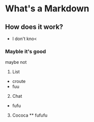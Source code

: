 # What's a Markdown 
## How does it work?
* I don't kno<
### Mayble it's good
 maybe not
1. List
* croute
* fuu 
2. Chat
* fufu
3. Cococa
** fufufu
